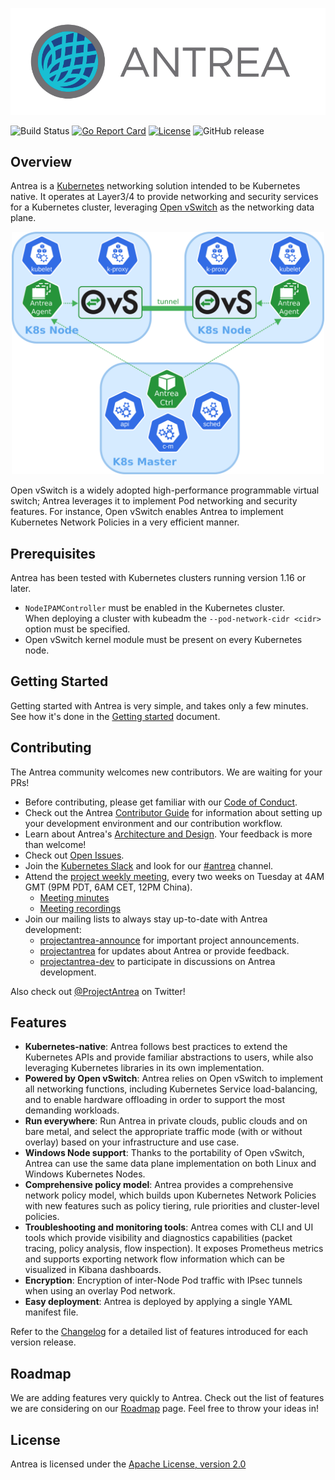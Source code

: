 ![Antrea Logo](/docs/assets/logo/antrea_logo.svg)

![Build Status](https://github.com/vmware-tanzu/antrea/workflows/Go/badge.svg?branch=master)
[![Go Report Card](https://goreportcard.com/badge/github.com/vmware-tanzu/antrea)](https://goreportcard.com/report/github.com/vmware-tanzu/antrea)
[![License](https://img.shields.io/badge/License-Apache%202.0-blue.svg)](https://opensource.org/licenses/Apache-2.0)
![GitHub release](https://img.shields.io/github/release/vmware-tanzu/antrea.svg?include_prereleases)

## Overview

Antrea is a [Kubernetes](https://kubernetes.io) networking solution intended
to be Kubernetes native. It operates at Layer3/4 to provide networking and
security services for a Kubernetes cluster, leveraging
[Open vSwitch](https://www.openvswitch.org/) as the networking data plane.

<p align="center">
<img src="docs/assets/antrea_overview.svg.png" width="500" alt="Antrea Overview">
</p>

Open vSwitch is a widely adopted high-performance programmable virtual
switch; Antrea leverages it to implement Pod networking and security features.
For instance, Open vSwitch enables Antrea to implement Kubernetes
Network Policies in a very efficient manner.

## Prerequisites

Antrea has been tested with Kubernetes clusters running version 1.16 or later.

* `NodeIPAMController` must be enabled in the Kubernetes cluster.\
  When deploying a cluster with kubeadm the `--pod-network-cidr <cidr>`
  option must be specified.
* Open vSwitch kernel module must be present on every Kubernetes node.

## Getting Started

Getting started with Antrea is very simple, and takes only a few minutes.
See how it's done in the [Getting started](/docs/getting-started.md) document.

## Contributing

The Antrea community welcomes new contributors. We are waiting for your PRs!

* Before contributing, please get familiar with our
[Code of Conduct](CODE_OF_CONDUCT.md).
* Check out the Antrea [Contributor Guide](CONTRIBUTING.md) for information
about setting up your development environment and our contribution workflow.
* Learn about Antrea's [Architecture and Design](/docs/architecture.md).
Your feedback is more than welcome!
* Check out [Open Issues](https://github.com/vmware-tanzu/antrea/issues).
* Join the [Kubernetes Slack](http://slack.k8s.io/) and look for our
[#antrea](https://kubernetes.slack.com/messages/CR2J23M0X) channel.
* Attend the [project weekly meeting](https://VMware.zoom.us/j/823654111?pwd=MEV6blNtUUtqallVSkVFSGZtQ1kwUT09),
every two weeks on Tuesday at 4AM GMT (9PM PDT, 6AM CET, 12PM China).
  + [Meeting minutes](https://github.com/vmware-tanzu/antrea/wiki/Community-Meetings)
  + [Meeting recordings](https://www.youtube.com/playlist?list=PLH5zTfQ3otSA6EOYDNb-MvcQRXACdCbQw)
* Join our mailing lists to always stay up-to-date with Antrea development:
  + [projectantrea-announce](https://groups.google.com/forum/#!forum/projectantrea-announce)
for important project announcements.
  + [projectantrea](https://groups.google.com/forum/#!forum/projectantrea)
for updates about Antrea or provide feedback.
  + [projectantrea-dev](https://groups.google.com/forum/#!forum/projectantrea-dev)
to participate in discussions on Antrea development.

Also check out [@ProjectAntrea](https://twitter.com/ProjectAntrea) on Twitter!

## Features

* **Kubernetes-native**: Antrea follows best practices to extend the Kubernetes
  APIs and provide familiar abstractions to users, while also leveraging
  Kubernetes libraries in its own implementation.
* **Powered by Open vSwitch**: Antrea relies on Open vSwitch to implement all
  networking functions, including Kubernetes Service load-balancing, and to
  enable hardware offloading in order to support the most demanding workloads.
* **Run everywhere**: Run Antrea in private clouds, public clouds and on bare
  metal, and select the appropriate traffic mode (with or without overlay) based
  on your infrastructure and use case.
* **Windows Node support**: Thanks to the portability of Open vSwitch, Antrea
  can use the same data plane implementation on both Linux and Windows
  Kubernetes Nodes.
* **Comprehensive policy model**: Antrea provides a comprehensive network policy
  model, which builds upon Kubernetes Network Policies with new features such as
  policy tiering, rule priorities and cluster-level policies.
* **Troubleshooting and monitoring tools**: Antrea comes with CLI and UI tools
  which provide visibility and diagnostics capabilities (packet tracing, policy
  analysis, flow inspection). It exposes Prometheus metrics and supports
  exporting network flow information which can be visualized in Kibana
  dashboards.
* **Encryption**: Encryption of inter-Node Pod traffic with IPsec tunnels when
  using an overlay Pod network.
* **Easy deployment**: Antrea is deployed by applying a single YAML manifest
  file.

Refer to the [Changelog](CHANGELOG.md) for a detailed list of features
introduced for each version release.

## Roadmap

We are adding features very quickly to Antrea. Check out the list of features we are considering 
on our [Roadmap](ROADMAP) page. Feel free to throw your ideas in!

## License

Antrea is licensed under the [Apache License, version 2.0](LICENSE)

